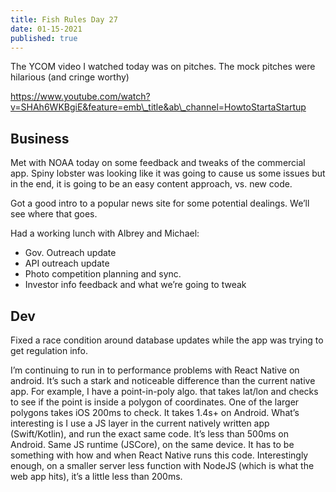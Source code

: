 ```yaml
---
title: Fish Rules Day 27
date: 01-15-2021
published: true
---
```


The YCOM video I watched today was on pitches.  The mock pitches were hilarious (and cringe worthy)

https://www.youtube.com/watch?v=SHAh6WKBgiE&feature=emb\_title&ab\_channel=HowtoStartaStartup

## Business

Met with NOAA today on some feedback and tweaks of the commercial app.  Spiny lobster was looking like it was going to cause us some issues but in the end, it is going to be an easy content approach, vs. new code.

Got a good intro to a popular news site for some potential dealings.  We’ll see where that goes. 

Had a working lunch with Albrey and Michael:
- Gov. Outreach update
- API outreach update
- Photo competition planning and sync.
- Investor info feedback and what we’re going to tweak

## Dev

Fixed a race condition around database updates while the app was trying to get regulation info.

I’m continuing to run in to performance problems with React Native on android.  It’s such a stark and noticeable difference than the current native app.  For example, I have a point-in-poly algo. that takes lat/lon and checks to see if the point is inside a polygon of coordinates.  One of the larger polygons takes iOS 200ms to check.  It takes 1.4s+ on Android.  What’s interesting is I use a JS layer in the current natively written app (Swift/Kotlin), and run the exact same code.  It’s less than 500ms on Android.  Same JS runtime (JSCore), on the same device.  It has to be something with how and when React Native runs this code.  Interestingly enough, on a smaller server less function with NodeJS (which is what the web app hits), it’s a little less than 200ms.